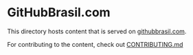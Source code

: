 # GitHubBrasil.com 

This directory hosts content that is served on [githubbrasil.com](https://githubbrasil.com). 

For contributing to the content, check out [CONTRIBUTING.md](../CONTRIBUTING.md)
